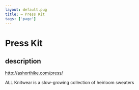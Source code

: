 ```yaml
---
layout: default.pug
title: – Press Kit
tags: ['page']
---
```


# Press Kit

## description

http://ashorthike.com/press/

ALL Knitwear is a slow-growing collection of heirloom sweaters